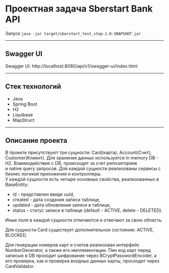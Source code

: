 # Проектная задача Sberstart Bank API
Запуск `java -jar target/sberstart_test_step-1.0-SNAPSHOT.jar`
***
## Swagger UI
Swagger UI: http://localhost:8080/api/v1/swagger-ui/index.html
***
## Стек технологий
* Java
* Spring Boot
* H2
* Liquibase
* MapStruct
***
## Описание проекта
В проекте присутствуют три сущности: Card(карта), Account(Счет), Customer(Клиент). Для хранения данных используется 
in memory DB - H2. Взаимодействие с DB, происходит за счет репозиториев  
и native query запросов. Для каждой сущности реализованы сервисы с бизнес логикой приложения и контроллеры.  
У каждой сущности есть четыре основных свойства, реализованных в BaseEntity:  
* id - представлен ввиде uuid,
* created - дата создания записи таблице,
* updated - дата обновления записи в таблице,
* status - статус записи в таблице (default - ACTIVE, delete - DELETED).  
  
Иные поля в каждой сущности отличаются и отвечают за свою область.  
  
Для сущности Card существует дополнительное состояние: ACTIVE, BLOCKED.

Для генерации номеров  карт и счетов реализован интерфейс NumberGenerator, а также его имплементации.
Пин код карт перед записью в DB проходит шифрование через BCryptPasswordEncoder, а его проверка, 
как и проверка входных данных карты, просходит через CardValidator.
